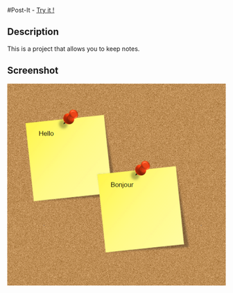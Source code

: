 #Post-It - <a href="http://romain.parage.free.fr/notes/">Try it !</a>

## Description

This is a project that allows you to keep notes.

## Screenshot

![alt tag](https://github.com/Softcadbury/EPortfolio/blob/master/EPortfolio/Content/Images/preview/note.PNG)
